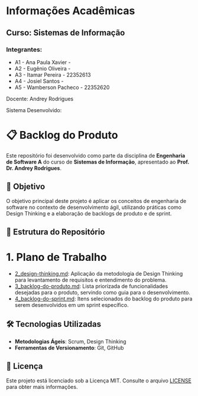 # Informações Acadêmicas
## Curso: Sistemas de Informação

### Integrantes:

+ A1 - Ana Paula Xavier - 
+ A2 - Eugênio Oliveira - 
+ A3 - Itamar Pereira - 22352613
+ A4 - Josiel Santos - 
+ A5 - Wamberson Pacheco - 22352620


Docente: Andrey Rodrigues

Sistema Desenvolvido: 


# 📋 Backlog do Produto

Este repositório foi desenvolvido como parte da disciplina de **Engenharia de Software A** do curso de **Sistemas de Informação**, apresentado ao **Prof. Dr. Andrey Rodrigues**.

## 🧠 Objetivo

O objetivo principal deste projeto é aplicar os conceitos de engenharia de software no contexto de desenvolvimento ágil, utilizando práticas como Design Thinking e a elaboração de backlogs de produto e de sprint.

## 📁 Estrutura do Repositório

# 1. Plano de Trabalho
- [2_design-thinking.md](https://github.com/Pacheco-77/backlog-do-produto/blob/main/2_design-thinking.md): Aplicação da metodologia de Design Thinking para levantamento de requisitos e entendimento do problema.
- [3_backlog-do-produto.md](https://github.com/Pacheco-77/backlog-do-produto/blob/main/3_backlog-do-produto.md): Lista priorizada de funcionalidades desejadas para o produto, servindo como guia para o desenvolvimento.
- [4_backlog-do-sprint.md](https://github.com/Pacheco-77/backlog-do-produto/blob/main/4_backlog-do-sprint.md): Itens selecionados do backlog do produto para serem desenvolvidos em um sprint específico.

## 🛠️ Tecnologias Utilizadas

- **Metodologias Ágeis**: Scrum, Design Thinking
- **Ferramentas de Versionamento**: Git, GitHub

## 📄 Licença

Este projeto está licenciado sob a Licença MIT. Consulte o arquivo [LICENSE](LICENSE) para obter mais informações.
